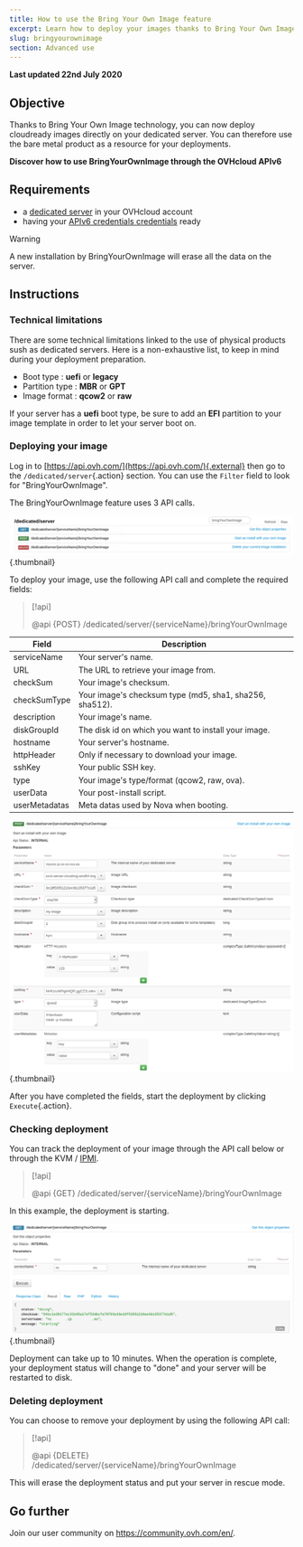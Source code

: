 ```yaml
---
title: How to use the Bring Your Own Image feature
excerpt: Learn how to deploy your images thanks to Bring Your Own Image
slug: bringyourownimage
section: Advanced use
---
```


**Last updated 22nd July 2020**

## Objective

Thanks to Bring Your Own Image technology, you can now deploy cloudready images directly on your dedicated server. You can therefore use the bare metal product as a resource for your deployments.

**Discover how to use BringYourOwnImage through the OVHcloud APIv6**

## Requirements

- a [dedicated server](https://www.ovh.co.uk/dedicated_servers/) in your OVHcloud account
- having your [APIv6 credentials credentials](https://docs.ovh.com/gb/en/api/first-steps-with-ovh-api/) ready

> [!warning]
>
> A new installation by BringYourOwnImage will erase all the data on the server.
>

## Instructions

### Technical limitations

There are some technical limitations linked to the use of physical products sush as dedicated servers. Here is a non-exhaustive list, to keep in mind during your deployment preparation.

- Boot type : **uefi** or **legacy**
- Partition type : **MBR** or **GPT**
- Image format : **qcow2** or **raw**

If your server has a **uefi** boot type, be sure to add an **EFI** partition to your image template in order to let your server boot on.

### Deploying your image

Log in to [https://api.ovh.com/](https://api.ovh.com/){.external}  then go to the `/dedicated/server`{.action} section. You can use the `Filter` field to look for  "BringYourOwnImage".

The BringYourOwnImage feature uses 3 API calls.

![calls API](images/apicalls.png){.thumbnail}

To deploy your image, use the following API call and complete the required fields:

> [!api]
>
> @api {POST} /dedicated/server/{serviceName}/bringYourOwnImage
>


| Field | Description |
|-|-|
| serviceName | Your server's name. |
| URL | The URL to retrieve your image from. |
| checkSum | Your image's checksum. |
| checkSumType | Your image's checksum type (md5, sha1, sha256, sha512). |
| description | Your image's name. |
| diskGroupId | The disk id on which you want to install your image. |
| hostname | Your server's hostname. |
| httpHeader | Only if necessary to download your image. |
| sshKey | Your public SSH key. |
| type | Your image's type/format (qcow2, raw, ova). |
| userData | Your post-install script. |
| userMetadatas | Meta datas used by Nova when booting. |


![POST API call](images/postapicall.png){.thumbnail}

After you have completed the fields, start the deployment by clicking `Execute`{.action}.

### Checking deployment

You can track the deployment of your image through the API call below or through the KVM / [IPMI](../use-ipmi-dedicated-servers/).

> [!api]
>
> @api {GET} /dedicated/server/{serviceName}/bringYourOwnImage
>

In this example, the deployment is starting.

![GET API call](images/getapicall.png){.thumbnail}

Deployment can take up to 10 minutes. When the operation is complete, your deployment status will change to "done" and your server will be restarted to disk.

### Deleting deployment

You can choose to remove your deployment by using the following API call:

> [!api]
>
> @api {DELETE} /dedicated/server/{serviceName}/bringYourOwnImage
>

This will erase the deployment status and put your server in rescue mode.

## Go further

Join our user community on <https://community.ovh.com/en/>.
